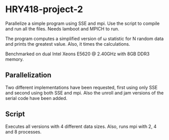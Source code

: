 # HRY418-project-2

Parallelize a simple program using SSE and mpi. Use the script to compile and run all the files. Needs lamboot and MPICH to run.

The program computes a simplified version of ω statistic for N random data and prints the greatest value. Also, it times the calculations. 

Benchmarked on dual Intel Xeons E5620 @ 2.40GHz with 8GB DDR3 memory.


## Parallelization

Two different implementations have been requested, first using only SSE and second using both SSE and mpi. Also the unroll and jam versions of the serial code have been added.


## Script

Executes all versions with 4 different data sizes. Also, runs mpi with 2, 4 and 8 processes.
